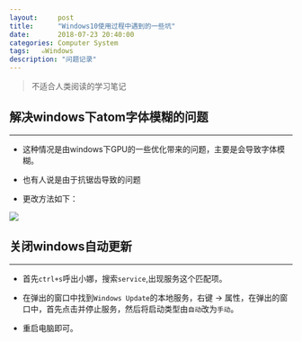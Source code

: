 ```yaml
---
layout:     post
title:      "Windows10使用过程中遇到的一些坑"
date:       2018-07-23 20:40:00
categories: Computer System
tags:   ๑Windows
description: "问题记录"
---
```


> 不适合人类阅读的学习笔记

## 解决windows下atom字体模糊的问题
---

- 这种情况是由windows下GPU的一些优化带来的问题，主要是会导致字体模糊。

- 也有人说是由于抗锯齿导致的问题

- 更改方法如下：

![](/images/Windows/atom.jpg)

## 关闭windows自动更新
---

- 首先`ctrl+s`呼出小娜，搜索`service`,出现服务这个匹配项。

- 在弹出的窗口中找到`Windows Update`的本地服务，右键 -> 属性，在弹出的窗口中，首先点击并停止服务，然后将启动类型由`自动`改为`手动`。

- 重启电脑即可。
